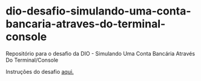 # dio-desafio-simulando-uma-conta-bancaria-atraves-do-terminal-console
Repositório para o desafio da DIO - Simulando Uma Conta Bancária Através Do Terminal/Console

Instruções do desafio [aqui.](https://github.com/digitalinnovationone/trilha-java-basico/tree/main/desafios/sintaxe)